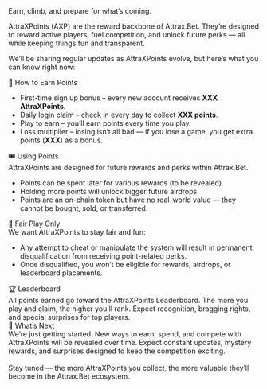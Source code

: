 


<div class="ab-hero ab-hero-fairness">
	<div class="ab-subtitle ab-fairness-highlight">Earn, climb, and prepare for what’s coming.</div>
	<p>
		AttraXPoints (AXP) are the reward backbone of Attrax.Bet. They’re designed to reward active players, fuel competition, and unlock future perks — all while keeping things fun and transparent.
	</p>
	<p>
		We’ll be sharing regular updates as AttraXPoints evolve, but here’s what you can know right now:
	</p>
</div>

<div class="ab-section">
	<div class="ab-section-title ab-green">🎁 How to Earn Points</div>
	<div class="ab-section-body">
		<ul class="ab-fairness-list">
			<li>First-time sign up bonus – every new account receives <b>XXX AttraXPoints</b>.</li>
			<li>Daily login claim – check in every day to collect <b>XXX points</b>.</li>
			<li>Play to earn – you’ll earn points every time you play.</li>
			<li>Loss multiplier – losing isn’t all bad — if you lose a game, you get extra points (<b>XXX</b>) as a bonus.</li>
		</ul>
	</div>
</div>



<div class="ab-section">
	<div class="ab-section-title ab-green">🎟️ Using Points</div>
	<div class="ab-section-body">
		AttraXPoints are designed for future rewards and perks within Attrax.Bet.
		<ul class="ab-fairness-list">
			<li>Points can be spent later for various rewards (to be revealed).</li>
			<li>Holding more points will unlock bigger future airdrops.</li>
			<li>Points are an on-chain token but have no real-world value — they cannot be bought, sold, or transferred.</li>
		</ul>
	</div>
</div>

<div class="ab-section">
	<div class="ab-section-title ab-green">🚫 Fair Play Only</div>
	<div class="ab-section-body">
		We want AttraXPoints to stay fair and fun:
		<ul class="ab-fairness-list">
			<li>Any attempt to cheat or manipulate the system will result in permanent disqualification from receiving point-related perks.</li>
			<li>Once disqualified, you won’t be eligible for rewards, airdrops, or leaderboard placements.</li>
		</ul>
	</div>
</div>

<div class="ab-section">
	<div class="ab-section-title ab-green">🏆 Leaderboard</div>
	<div class="ab-section-body">
		All points earned go toward the AttraXPoints Leaderboard. The more you play and claim, the higher you’ll rank. Expect recognition, bragging rights, and special surprises for top players.
	</div>
</div>

<div class="ab-section">
	<div class="ab-section-title ab-green">🔮 What’s Next</div>
	<div class="ab-section-body">
		We’re just getting started. New ways to earn, spend, and compete with AttraXPoints will be revealed over time. Expect constant updates, mystery rewards, and surprises designed to keep the competition exciting.<br><br>
		Stay tuned — the more AttraXPoints you collect, the more valuable they’ll become in the Attrax.Bet ecosystem.
	</div>
</div>
